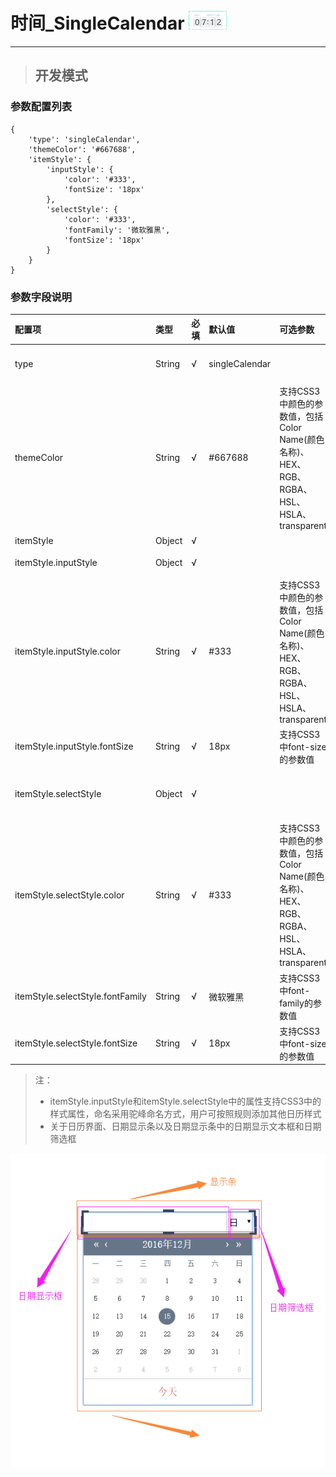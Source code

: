 # 时间\_SingleCalendar ![](/assets/Clock.png)

---

> ## 开发模式

### 参数配置列表

```
{
    'type': 'singleCalendar',
    'themeColor': '#667688',
    'itemStyle': {
        'inputStyle': {
            'color': '#333',
            'fontSize': '18px'
        },
        'selectStyle': {
            'color': '#333',
            'fontFamily': '微软雅黑',
            'fontSize': '18px'
        }
    }
}
```

### 参数字段说明

| 配置项 | 类型 | 必填 | 默认值 | 可选参数 | 功能/备注 |
| :--- | :--- | :--- | :--- | :--- | :--- |
| type | String | √ | singleCalendar |  | 控件类型——singleCalendar时间，不可修改 |
| themeColor | String | √ | \#667688 | 支持CSS3中颜色的参数值，包括Color Name\(颜色名称\)、HEX、RGB、RGBA、HSL、HSLA、transparent | 日历界面的主体颜色 |
| itemStyle | Object | √ |  |  | 显示条的样式 |
| itemStyle.inputStyle | Object | √ |  |  | 显示条中日期显示框的样式 |
| itemStyle.inputStyle.color | String | √ | \#333 | 支持CSS3中颜色的参数值，包括Color Name\(颜色名称\)、HEX、RGB、RGBA、HSL、HSLA、transparent | 显示条中日期显示框文本颜色 |
| itemStyle.inputStyle.fontSize | String | √ | 18px | 支持CSS3中font-size的参数值 | 显示条中日期显示框文本大小 |
| itemStyle.selectStyle | Object | √ |  |  | 显示条中日期筛选框（年、月、日的切换）的样式 |
| itemStyle.selectStyle.color | String | √ | \#333 | 支持CSS3中颜色的参数值，包括Color Name\(颜色名称\)、HEX、RGB、RGBA、HSL、HSLA、transparent | 显示条中日期筛选框文本颜色 |
| itemStyle.selectStyle.fontFamily | String | √ | 微软雅黑 | 支持CSS3中font-family的参数值 | 显示条中日期筛选框文本样式 |
| itemStyle.selectStyle.fontSize | String | √ | 18px | 支持CSS3中font-size的参数值 | 显示条中日期筛选框文本大小 |

> 注：
>
> * itemStyle.inputStyle和itemStyle.selectStyle中的属性支持CSS3中的样式属性，命名采用驼峰命名方式，用户可按照规则添加其他日历样式
> * 关于日历界面、日期显示条以及日期显示条中的日期显示文本框和日期筛选框

![](/assets/singleCalendar.png)

